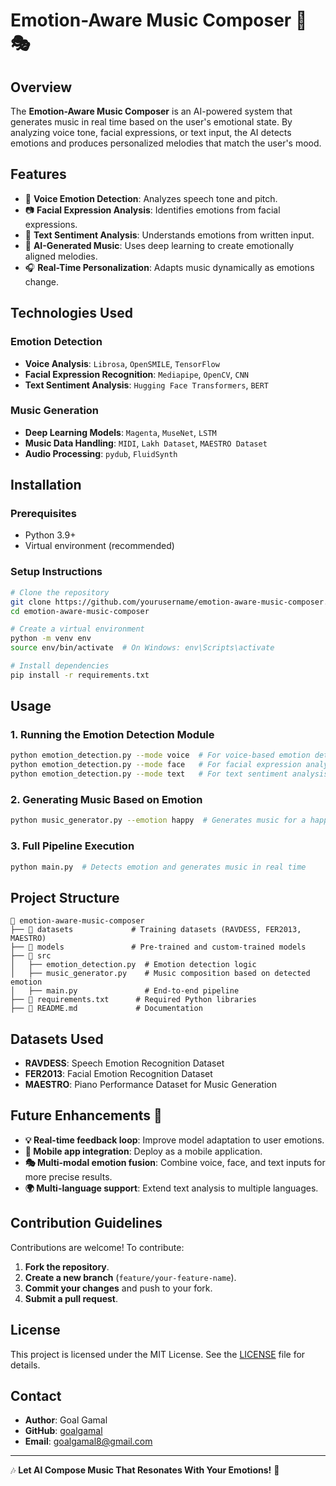 # Emotion-Aware Music Composer 🎵🎭

## Overview
The **Emotion-Aware Music Composer** is an AI-powered system that generates music in real time based on the user's emotional state. By analyzing voice tone, facial expressions, or text input, the AI detects emotions and produces personalized melodies that match the user's mood.

## Features
- 🎤 **Voice Emotion Detection**: Analyzes speech tone and pitch.
- 📷 **Facial Expression Analysis**: Identifies emotions from facial expressions.
- 📝 **Text Sentiment Analysis**: Understands emotions from written input.
- 🎼 **AI-Generated Music**: Uses deep learning to create emotionally aligned melodies.
- 🎧 **Real-Time Personalization**: Adapts music dynamically as emotions change.

## Technologies Used
### **Emotion Detection**
- **Voice Analysis**: `Librosa`, `OpenSMILE`, `TensorFlow`
- **Facial Expression Recognition**: `Mediapipe`, `OpenCV`, `CNN`
- **Text Sentiment Analysis**: `Hugging Face Transformers`, `BERT`

### **Music Generation**
- **Deep Learning Models**: `Magenta`, `MuseNet`, `LSTM`
- **Music Data Handling**: `MIDI`, `Lakh Dataset`, `MAESTRO Dataset`
- **Audio Processing**: `pydub`, `FluidSynth`

## Installation
### **Prerequisites**
- Python 3.9+
- Virtual environment (recommended)

### **Setup Instructions**
```bash
# Clone the repository
git clone https://github.com/yourusername/emotion-aware-music-composer.git
cd emotion-aware-music-composer

# Create a virtual environment
python -m venv env
source env/bin/activate  # On Windows: env\Scripts\activate

# Install dependencies
pip install -r requirements.txt
```

## Usage
### **1. Running the Emotion Detection Module**
```bash
python emotion_detection.py --mode voice  # For voice-based emotion detection
python emotion_detection.py --mode face   # For facial expression analysis
python emotion_detection.py --mode text   # For text sentiment analysis
```

### **2. Generating Music Based on Emotion**
```bash
python music_generator.py --emotion happy  # Generates music for a happy mood
```

### **3. Full Pipeline Execution**
```bash
python main.py  # Detects emotion and generates music in real time
```

## Project Structure
```
📂 emotion-aware-music-composer
├── 📁 datasets             # Training datasets (RAVDESS, FER2013, MAESTRO)
├── 📁 models               # Pre-trained and custom-trained models
├── 📁 src
│   ├── emotion_detection.py  # Emotion detection logic
│   ├── music_generator.py    # Music composition based on detected emotion
│   ├── main.py               # End-to-end pipeline
├── 📄 requirements.txt      # Required Python libraries
├── 📄 README.md             # Documentation
```

## Datasets Used
- **RAVDESS**: Speech Emotion Recognition Dataset
- **FER2013**: Facial Emotion Recognition Dataset
- **MAESTRO**: Piano Performance Dataset for Music Generation

## Future Enhancements 🚀
- **💡 Real-time feedback loop**: Improve model adaptation to user emotions.
- **📱 Mobile app integration**: Deploy as a mobile application.
- **🎭 Multi-modal emotion fusion**: Combine voice, face, and text inputs for more precise results.
- **🌍 Multi-language support**: Extend text analysis to multiple languages.

## Contribution Guidelines
Contributions are welcome! To contribute:
1. **Fork the repository**.
2. **Create a new branch** (`feature/your-feature-name`).
3. **Commit your changes** and push to your fork.
4. **Submit a pull request**.

## License
This project is licensed under the MIT License. See the [LICENSE](LICENSE) file for details.

## Contact
- **Author**: Goal Gamal
- **GitHub**: [goalgamal](https://github.com/goalgamal)
- **Email**: goalgamal8@gmail.com

---

🎶 **Let AI Compose Music That Resonates With Your Emotions!** 🎵


